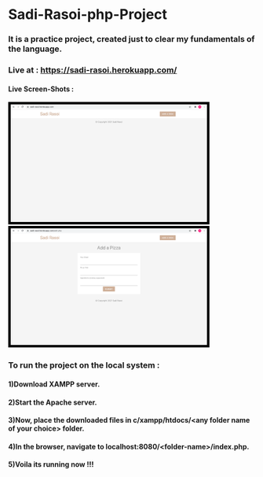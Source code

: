 # Sadi-Rasoi-php-Project

### It is a practice project, created just to clear my fundamentals of the language.

### Live at : https://sadi-rasoi.herokuapp.com/

#### Live Screen-Shots : 

 <p float="left">

 <kbd><img style="border: 5px solid black;margin-left:auto;margin-right:auto" src="https://github.com/techschneiderrr/sadi-rasoi-php-project/blob/main/img/1.png?raw=true" width="400"></kbd>  
 <kbd><img style="border: 5px solid black;margin-left:auto;margin-right:auto" src="https://github.com/techschneiderrr/sadi-rasoi-php-project/blob/main/img/2.png?raw=true" width="400"></kbd>

 </p>

### To run the project on the local system :

#### 1)Download XAMPP server.

#### 2)Start the Apache server.

#### 3)Now, place the downloaded files in c/xampp/htdocs/\<any folder name of your choice> folder.

#### 4)In the browser, navigate to localhost:8080/\<folder-name>/index.php.

#### 5)Voila its running now !!!
